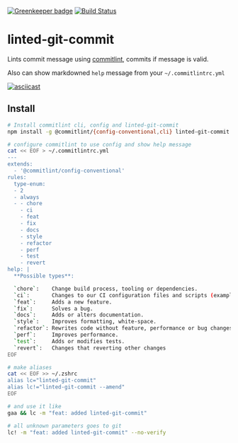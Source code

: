 [![Greenkeeper badge](https://badges.greenkeeper.io/srghma/linted-git-commit.svg)](https://greenkeeper.io/)
[![Build Status](https://travis-ci.org/srghma/linted-git-commit.svg?branch=master)](https://travis-ci.org/srghma/linted-git-commit)

# linted-git-commit
Lints commit message using [commitlint](https://github.com/marionebl/commitlint), commits if message is valid.

Also can show markdowned `help` message from your `~/.commitlintrc.yml`

[![asciicast](https://asciinema.org/a/Q051j9QEV38DcOdK7awEitr8s.png)](https://asciinema.org/a/Q051j9QEV38DcOdK7awEitr8s)

## Install

```bash
# Install commitlint cli, config and linted-git-commit
npm install -g @commitlint/{config-conventional,cli} linted-git-commit

# configure commitlint to use config and show help message
cat << EOF > ~/.commitlintrc.yml
---
extends:
  - '@commitlint/config-conventional'
rules:
  type-enum:
  - 2
  - always
  - - chore
    - ci
    - feat
    - fix
    - docs
    - style
    - refactor
    - perf
    - test
    - revert
help: |
  **Possible types**:

  `chore`:    Change build process, tooling or dependencies.
  `ci`:       Changes to our CI configuration files and scripts (example scopes: Travis, Circle, BrowserStack, SauceLabs)
  `feat`:     Adds a new feature.
  `fix`:      Solves a bug.
  `docs`:     Adds or alters documentation.
  `style`:    Improves formatting, white-space.
  `refactor`: Rewrites code without feature, performance or bug changes.
  `perf`:     Improves performance.
  `test`:     Adds or modifies tests.
  `revert`:   Changes that reverting other changes
EOF

# make aliases
cat << EOF >> ~/.zshrc
alias lc="linted-git-commit"
alias lc!="linted-git-commit --amend"
EOF

# and use it like
gaa && lc -m "feat: added linted-git-commit"

# all unknown parameters goes to git
lc! -m "feat: added linted-git-commit" --no-verify
```
